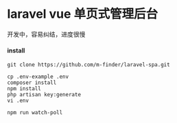# laravel vue 单页式管理后台

开发中，容易纠结，进度很慢


#### install
```
git clone https://github.com/m-finder/laravel-spa.git

cp .env-example .env
composer install
npm install
php artisan key:generate
vi .env

npm run watch-poll
```